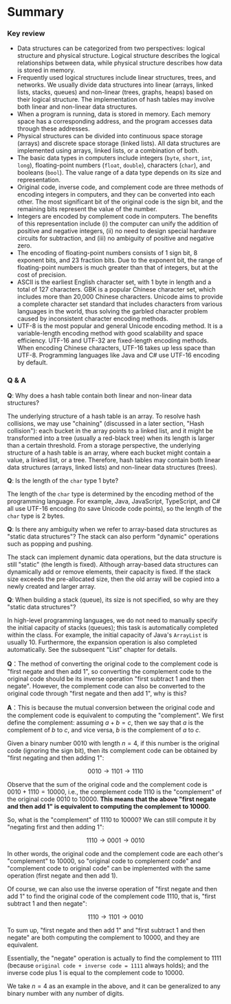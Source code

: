 # Summary

### Key review

- Data structures can be categorized from two perspectives: logical structure and physical structure. Logical structure describes the logical relationships between data, while physical structure describes how data is stored in memory.
- Frequently used logical structures include linear structures, trees, and networks. We usually divide data structures into linear (arrays, linked lists, stacks, queues) and non-linear (trees, graphs, heaps) based on their logical structure. The implementation of hash tables may involve both linear and non-linear data structures.
- When a program is running, data is stored in memory. Each memory space has a corresponding address, and the program accesses data through these addresses.
- Physical structures can be divided into continuous space storage (arrays) and discrete space storage (linked lists). All data structures are implemented using arrays, linked lists, or a combination of both.
- The basic data types in computers include integers (`byte`, `short`, `int`, `long`), floating-point numbers (`float`, `double`), characters (`char`), and booleans (`bool`). The value range of a data type depends on its size and representation.
- Original code, inverse code, and complement code are three methods of encoding integers in computers, and they can be converted into each other. The most significant bit of the original code is the sign bit, and the remaining bits represent the value of the number.
- Integers are encoded by complement code in computers. The benefits of this representation include (i) the computer can unify the addition of positive and negative integers, (ii) no need to design special hardware circuits for subtraction, and (iii) no ambiguity of positive and negative zero.
- The encoding of floating-point numbers consists of 1 sign bit, 8 exponent bits, and 23 fraction bits. Due to the exponent bit, the range of floating-point numbers is much greater than that of integers, but at the cost of precision.
- ASCII is the earliest English character set, with 1 byte in length and a total of 127 characters. GBK is a popular Chinese character set, which includes more than 20,000 Chinese characters. Unicode aims to provide a complete character set standard that includes characters from various languages in the world, thus solving the garbled character problem caused by inconsistent character encoding methods.
- UTF-8 is the most popular and general Unicode encoding method. It is a variable-length encoding method with good scalability and space efficiency. UTF-16 and UTF-32 are fixed-length encoding methods. When encoding Chinese characters, UTF-16 takes up less space than UTF-8. Programming languages like Java and C# use UTF-16 encoding by default.

### Q & A

**Q**: Why does a hash table contain both linear and non-linear data structures?

The underlying structure of a hash table is an array. To resolve hash collisions, we may use "chaining" (discussed in a later section, "Hash collision"): each bucket in the array points to a linked list, and it might be transformed into a tree (usually a red-black tree) when its length is larger than a certain threshold.
From a storage perspective, the underlying structure of a hash table is an array, where each bucket might contain a value, a linked list, or a tree. Therefore, hash tables may contain both linear data structures (arrays, linked lists) and non-linear data structures (trees).

**Q**: Is the length of the `char` type 1 byte?

The length of the `char` type is determined by the encoding method of the programming language. For example, Java, JavaScript, TypeScript, and C# all use UTF-16 encoding (to save Unicode code points), so the length of the `char` type is 2 bytes.

**Q**: Is there any ambiguity when we refer to array-based data structures as "static data structures"? The stack can also perform "dynamic" operations such as popping and pushing.

The stack can implement dynamic data operations, but the data structure is still "static" (the length is fixed). Although array-based data structures can dynamically add or remove elements, their capacity is fixed. If the stack size exceeds the pre-allocated size, then the old array will be copied into a newly created and larger array.

**Q**: When building a stack (queue), its size is not specified, so why are they "static data structures"?

In high-level programming languages, we do not need to manually specify the initial capacity of stacks (queues); this task is automatically completed within the class. For example, the initial capacity of Java's `ArrayList` is usually 10. Furthermore, the expansion operation is also completed automatically. See the subsequent "List" chapter for details.

**Q**：The method of converting the original code to the complement code is "first negate and then add 1", so converting the complement code to the original code should be its inverse operation "first subtract 1 and then negate".
However, the complement code can also be converted to the original code through "first negate and then add 1", why is this?

**A**：This is because the mutual conversion between the original code and the complement code is equivalent to computing the "complement". We first define the complement: assuming $a + b = c$, then we say that $a$ is the complement of $b$ to $c$, and vice versa, $b$ is the complement of $a$ to $c$.

Given a binary number $0010$ with length $n = 4$, if this number is the original code (ignoring the sign bit), then its complement code can be obtained by "first negating and then adding 1":

$$
0010 \rightarrow 1101 \rightarrow 1110
$$

Observe that the sum of the original code and the complement code is $0010 + 1110 = 10000$, i.e., the complement code $1110$ is the "complement" of the original code $0010$ to $10000$. **This means that the above "first negate and then add 1" is equivalent to computing the complement to $10000$**.

So, what is the "complement" of $1110$ to $10000$? We can still compute it by "negating first and then adding 1":

$$
1110 \rightarrow 0001 \rightarrow 0010
$$

In other words, the original code and the complement code are each other's "complement" to $10000$, so "original code to complement code" and "complement code to original code" can be implemented with the same operation (first negate and then add 1).

Of course, we can also use the inverse operation of "first negate and then add 1" to find the original code of the complement code $1110$, that is, "first subtract 1 and then negate":

$$
1110 \rightarrow 1101 \rightarrow 0010
$$

To sum up, "first negate and then add 1" and "first subtract 1 and then negate" are both computing the complement to $10000$, and they are equivalent.

Essentially, the "negate" operation is actually to find the complement to $1111$ (because `original code + inverse code = 1111` always holds); and the inverse code plus 1 is equal to the complement code to $10000$.

We take $n = 4$ as an example in the above, and it can be generalized to any binary number with any number of digits.